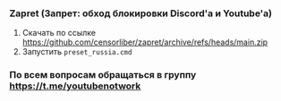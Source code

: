 ### Zapret (Запрет: обход блокировки Discord'а и Youtube'а)
1. Скачать по ссылке https://github.com/censorliber/zapret/archive/refs/heads/main.zip
2. Запустить `preset_russia.cmd`

### По всем вопросам обращаться в группу https://t.me/youtubenotwork
